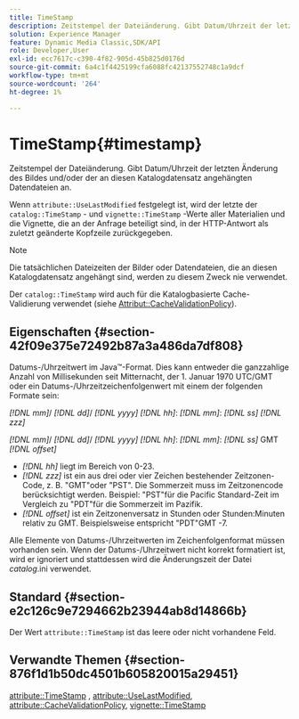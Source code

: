 ```yaml
---
title: TimeStamp
description: Zeitstempel der Dateiänderung. Gibt Datum/Uhrzeit der letzten Änderung des Bildes und/oder der an diesen Katalogdatensatz angehängten Datendateien an.
solution: Experience Manager
feature: Dynamic Media Classic,SDK/API
role: Developer,User
exl-id: ecc7617c-c390-4f82-905d-45b825d0176d
source-git-commit: 6a4c1f4425199cfa6088fc42137552748c1a9dcf
workflow-type: tm+mt
source-wordcount: '264'
ht-degree: 1%

---
```


# TimeStamp{#timestamp}

Zeitstempel der Dateiänderung. Gibt Datum/Uhrzeit der letzten Änderung des Bildes und/oder der an diesen Katalogdatensatz angehängten Datendateien an.

Wenn `attribute::UseLastModified` festgelegt ist, wird der letzte der `catalog::TimeStamp` - und `vignette::TimeStamp` -Werte aller Materialien und die Vignette, die an der Anfrage beteiligt sind, in der HTTP-Antwort als zuletzt geänderte Kopfzeile zurückgegeben.

>[!NOTE]
>
>Die tatsächlichen Dateizeiten der Bilder oder Datendateien, die an diesen Katalogdatensatz angehängt sind, werden zu diesem Zweck nie verwendet.

Der `catalog::TimeStamp` wird auch für die Katalogbasierte Cache-Validierung verwendet (siehe [Attribut::CacheValidationPolicy](/help/aem-is-ir-api/ir-api/material-cat/image-rendering-api-ref/c-ir-material-catalog/c-ir-attributes-reference/r-ir-cachevalidationpolicy.md)).

## Eigenschaften {#section-42f09e375e72492b87a3a486da7df808}

Datums-/Uhrzeitwert im Java™-Format. Dies kann entweder die ganzzahlige Anzahl von Millisekunden seit Mitternacht, der 1. Januar 1970 UTC/GMT oder ein Datums-/Uhrzeitzeichenfolgenwert mit einem der folgenden Formate sein:

*[!DNL mm]*/ *[!DNL dd]*/ *[!DNL yyyy]* *[!DNL hh]*: *[!DNL mm]*: *[!DNL ss]* *[!DNL zzz]*

*[!DNL mm]*/ *[!DNL dd]*/ *[!DNL yyyy]* *[!DNL hh]*: *[!DNL mm]*: *[!DNL ss]* GMT *[!DNL offset]*

* *[!DNL hh]* liegt im Bereich von 0-23.
* *[!DNL zzz]* ist ein aus drei oder vier Zeichen bestehender Zeitzonen-Code, z. B. &quot;GMT&quot;oder &quot;PST&quot;. Die Sommerzeit muss im Zeitzonencode berücksichtigt werden. Beispiel: &quot;PST&quot;für die Pacific Standard-Zeit im Vergleich zu &quot;PDT&quot;für die Sommerzeit im Pazifik.
* *[!DNL offset]* ist ein Zeitzonenversatz in Stunden oder Stunden:Minuten relativ zu GMT. Beispielsweise entspricht &quot;PDT&quot;GMT -7.

Alle Elemente von Datums-/Uhrzeitwerten im Zeichenfolgenformat müssen vorhanden sein. Wenn der Datums-/Uhrzeitwert nicht korrekt formatiert ist, wird er ignoriert und stattdessen wird die Änderungszeit der Datei *catalog*.ini verwendet.

## Standard {#section-e2c126c9e7294662b23944ab8d14866b}

Der Wert `attribute::TimeStamp` ist das leere oder nicht vorhandene Feld.

## Verwandte Themen {#section-876f1d1b50dc4501b605820015a29451}

[attribute::TimeStamp](../../../../../ir-api/material-cat/image-rendering-api-ref/c-ir-material-catalog/c-ir-attributes-reference/r-ir-timestamp.md#reference-8373ad4ee03d4e4b9a8fc96cf42b3181) , [attribute::UseLastModified](../../../../../ir-api/material-cat/image-rendering-api-ref/c-ir-material-catalog/c-ir-attributes-reference/r-ir-uselastmodified.md#reference-d2ab628c9e004fedbd38324866dbca1d), [attribute::CacheValidationPolicy](../../../../../ir-api/material-cat/image-rendering-api-ref/c-ir-material-catalog/c-ir-attributes-reference/r-ir-cachevalidationpolicy.md#reference-2d71679733474d8aa116db6ceba87fa4), [vignette::TimeStamp](../../../../../ir-api/material-cat/image-rendering-api-ref/c-ir-material-catalog/c-ir-vignette-map-reference/r-ir-timestamp-vignette.md#reference-d57cdd40a6a645d199dbb1d56cc85bc1)
